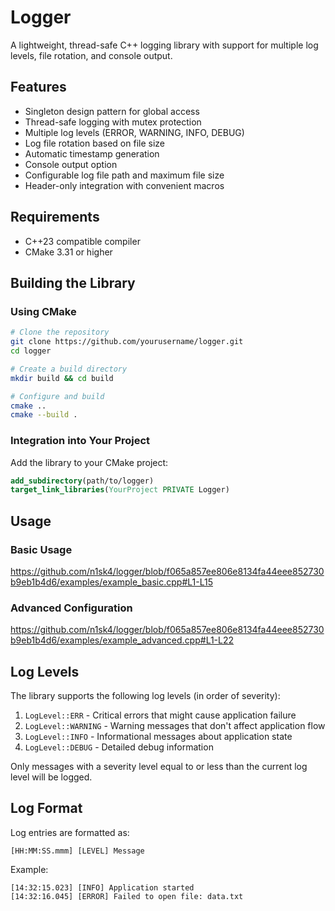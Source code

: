 # Logger
A lightweight, thread-safe C++ logging library with support for multiple log levels, file rotation, and console output.

## Features
- Singleton design pattern for global access
- Thread-safe logging with mutex protection
- Multiple log levels (ERROR, WARNING, INFO, DEBUG)
- Log file rotation based on file size
- Automatic timestamp generation
- Console output option
- Configurable log file path and maximum file size
- Header-only integration with convenient macros

## Requirements
- C++23 compatible compiler
- CMake 3.31 or higher

## Building the Library
### Using CMake
```bash
# Clone the repository
git clone https://github.com/yourusername/logger.git
cd logger

# Create a build directory
mkdir build && cd build

# Configure and build
cmake ..
cmake --build .
```

### Integration into Your Project
Add the library to your CMake project:
```cmake
add_subdirectory(path/to/logger)
target_link_libraries(YourProject PRIVATE Logger)
```

## Usage
### Basic Usage
https://github.com/n1sk4/logger/blob/f065a857ee806e8134fa44eee852730b9eb1b4d6/examples/example_basic.cpp#L1-L15

### Advanced Configuration
https://github.com/n1sk4/logger/blob/f065a857ee806e8134fa44eee852730b9eb1b4d6/examples/example_advanced.cpp#L1-L22

## Log Levels
The library supports the following log levels (in order of severity):

1. `LogLevel::ERR` - Critical errors that might cause application failure
2. `LogLevel::WARNING` - Warning messages that don't affect application flow
3. `LogLevel::INFO` - Informational messages about application state
4. `LogLevel::DEBUG` - Detailed debug information

Only messages with a severity level equal to or less than the current log level will be logged.

## Log Format
Log entries are formatted as:
```
[HH:MM:SS.mmm] [LEVEL] Message
```

Example:
```
[14:32:15.023] [INFO] Application started
[14:32:16.045] [ERROR] Failed to open file: data.txt
```
